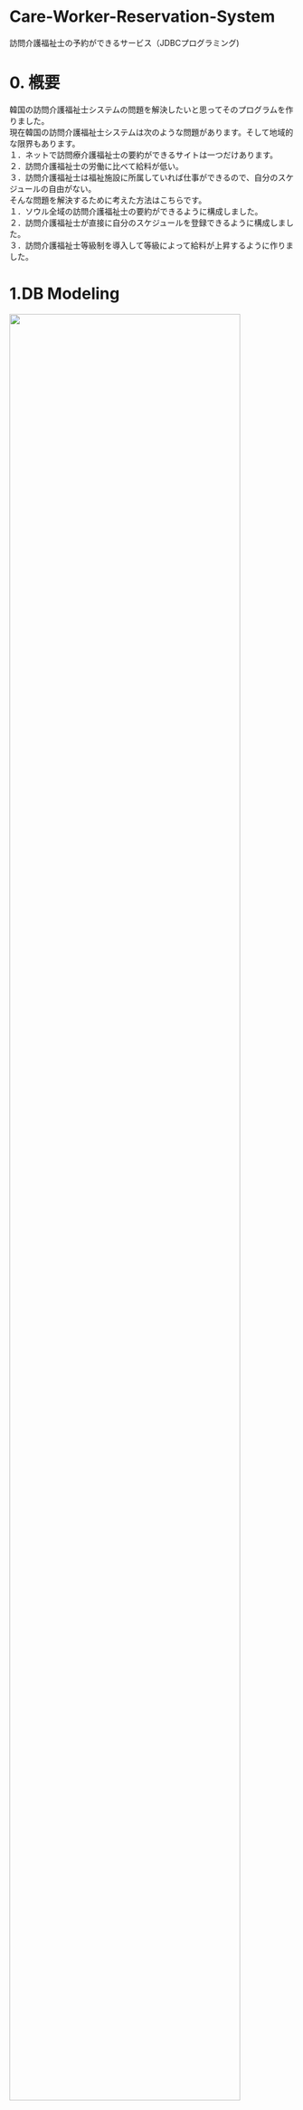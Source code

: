 # Care-Worker-Reservation-System
訪問介護福祉士の予約ができるサービス（JDBCプログラミング)

<h1>0. 槪要</h1>
韓国の訪問介護福祉士システムの問題を解決したいと思ってそのプログラムを作りました。</br>
現在韓国の訪問介護福祉士システムは次のような問題があります。そして地域的な限界もあります。</br>
１．ネットで訪問療介護福祉士の要約ができるサイトは一つだけあります。</br>
２．訪問介護福祉士の労働に比べて給料が低い。</br>
３．訪問介護福祉士は福祉施設に所属していれば仕事ができるので、自分のスケジュールの自由がない。</br>
そんな問題を解決するために考えた方法はこちらです。</br>
１．ソウル全域の訪問介護福祉士の要約ができるように構成しました。</br>
２．訪問介護福祉士が直接に自分のスケジュールを登録できるように構成しました。</br>
３．訪問介護福祉士等級制を導入して等級によって給料が上昇するように作りました。</br>

<h1>1.DB Modeling</h1>
<img src="https://user-images.githubusercontent.com/38282886/65164642-429c9700-da78-11e9-9464-941b125d538c.png" width="90%"></img>

<h1>2.使用技術</h1>
Java, JDBC

<h1>3.開発期間、人員</h1>
4日(2019.06.04~2019.06.07)、2人

<h1>4.私の役割</h1>
1. アイデア提案、資料調査</br>
２．DB Modeling</br>
３．view（UI）設計、コーディング</br>
